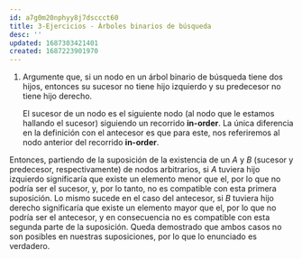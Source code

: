 ```yaml
---
id: a7g0m20nphyy8j7dsccct60
title: 3-Ejercicios - Árboles binarios de búsqueda
desc: ''
updated: 1687303421401
created: 1687223901970
---
```


1. Argumente que, si un nodo en un árbol binario de búsqueda tiene dos hijos, entonces su sucesor no tiene hijo izquierdo y su predecesor no tiene hijo derecho.

	El sucesor de un nodo es el siguiente nodo (al nodo que le estamos hallando el sucesor) siguiendo un recorrido **in-order**. La única diferencia en la definición con el antecesor es que para este, nos referiremos al nodo anterior del recorrido **in-order**.

  Entonces, partiendo de la suposición de la existencia de un $A$ y $B$ (sucesor y predecesor, respectivamente) de nodos arbitrarios, si $A$ tuviera hijo izquierdo significaría que existe un elemento menor que el, por lo que no podría ser el sucesor, y, por lo tanto, no es compatible con esta primera suposición. Lo mismo sucede en el caso del antecesor, si $B$ tuviera hijo derecho significaría que existe un elemento mayor que el, por lo que no podría ser el antecesor, y en consecuencia no es compatible con esta segunda parte de la suposición. Queda demostrado que ambos casos no son posibles en nuestras suposiciones, por lo que lo enunciado es verdadero.
